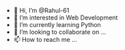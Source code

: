 - 👋 Hi, I’m @Rahul-61
- 👀 I’m interested in Web Development 
- 🌱 I’m currently learning Python 
- 💞️ I’m looking to collaborate on ...
- 📫 How to reach me ...

<!---
Rahul-61/Rahul-61 is a ✨ special ✨ repository because its `README.md` (this file) appears on your GitHub profile.
You can click the Preview link to take a look at your changes.
--->
